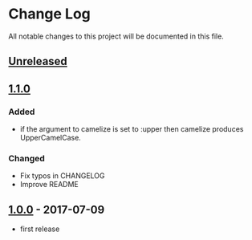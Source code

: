 # Change Log
All notable changes to this project will be documented in this file.

## [Unreleased]

## [1.1.0]
### Added
- if the argument to camelize is set to :upper then camelize produces UpperCamelCase.

### Changed
- Fix typos in CHANGELOG
- Improve README

## [1.0.0] - 2017-07-09
- first release

[Unreleased]: https://github.com/kimsuelim/hashash/compare/v1.1.0...HEAD
[1.1.0]: https://github.com/kimsuelim/hashash/compare/v1.0.0...v1.1.0
[1.0.0]: https://github.com/kimsuelim/hashash/releases/tag/v1.0.0
